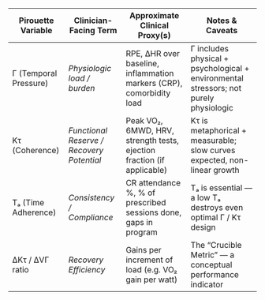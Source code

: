 | Pirouette Variable    | Clinician-Facing Term                     | Approximate Clinical Proxy(s)                                          | Notes & Caveats                                                                       |
| --------------------- | ----------------------------------------- | ---------------------------------------------------------------------- | ------------------------------------------------------------------------------------- |
| Γ (Temporal Pressure) | *Physiologic load / burden*               | RPE, ΔHR over baseline, inflammation markers (CRP), comorbidity load   | Γ includes physical + psychological + environmental stressors; not purely physiologic |
| Kτ (Coherence)        | *Functional Reserve / Recovery Potential* | Peak VO₂, 6MWD, HRV, strength tests, ejection fraction (if applicable) | Kτ is metaphorical + measurable; slow curves expected, non-linear growth              |
| Tₐ (Time Adherence)   | *Consistency / Compliance*                | CR attendance %, % of prescribed sessions done, gaps in program        | Tₐ is essential — a low Tₐ destroys even optimal Γ / Kτ design                        |
| ΔKτ / ΔVΓ ratio       | *Recovery Efficiency*                     | Gains per increment of load (e.g. VO₂ gain per watt)                   | The “Crucible Metric” — a conceptual performance indicator                            |